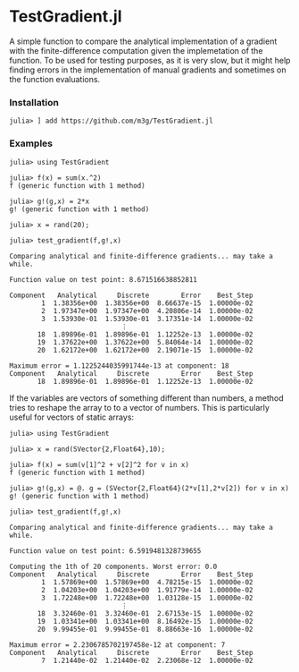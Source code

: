 # TestGradient.jl

A simple function to compare the analytical implementation of a gradient with the finite-difference computation given the implemetation of the function. To be used for testing purposes, as it is very slow, but it might help finding errors in the implementation of manual gradients and sometimes on the function evaluations.

### Installation

```julia-repl
julia> ] add https://github.com/m3g/TestGradient.jl
```

### Examples

```julia-repl
julia> using TestGradient

julia> f(x) = sum(x.^2)
f (generic function with 1 method)

julia> g!(g,x) = 2*x
g! (generic function with 1 method)

julia> x = rand(20);

julia> test_gradient(f,g!,x)

Comparing analytical and finite-difference gradients... may take a while.

Function value on test point: 8.671516638852811

Component   Analytical     Discrete        Error    Best_Step
        1  1.38356e+00  1.38356e+00  8.66637e-15  1.00000e-02
        2  1.97347e+00  1.97347e+00  4.20806e-14  1.00000e-02
        3  1.53930e-01  1.53930e-01  3.17351e-14  1.00000e-02
                            ⋮ 
       18  1.89896e-01  1.89896e-01  1.12252e-13  1.00000e-02
       19  1.37622e+00  1.37622e+00  5.84064e-14  1.00000e-02
       20  1.62172e+00  1.62172e+00  2.19071e-15  1.00000e-02

Maximum error = 1.1225244035991744e-13 at component: 18
Component   Analytical     Discrete        Error    Best_Step
       18  1.89896e-01  1.89896e-01  1.12252e-13  1.00000e-02

```

If the variables are vectors of something different than numbers, a method tries to reshape the array to to a vector of numbers. This is particularly useful for vectors of static arrays:


```julia-repl
julia> using TestGradient 

julia> x = rand(SVector{2,Float64},10);

julia> f(x) = sum(v[1]^2 + v[2]^2 for v in x)
f (generic function with 1 method)

julia> g!(g,x) = @. g = (SVector{2,Float64}(2*v[1],2*v[2]) for v in x)
g! (generic function with 1 method)

julia> test_gradient(f,g!,x)

Comparing analytical and finite-difference gradients... may take a while.

Function value on test point: 6.5919481328739655

Computing the 1th of 20 components. Worst error: 0.0
Component   Analytical     Discrete        Error    Best_Step
        1  1.57869e+00  1.57869e+00  4.78215e-15  1.00000e-02
        2  1.04203e+00  1.04203e+00  1.91779e-14  1.00000e-02
        3  1.72248e+00  1.72248e+00  1.03128e-15  1.00000e-02
                            ⋮ 
       18  3.32460e-01  3.32460e-01  2.67153e-15  1.00000e-02
       19  1.03341e+00  1.03341e+00  8.16492e-15  1.00000e-02
       20  9.99455e-01  9.99455e-01  8.88663e-16  1.00000e-02

Maximum error = 2.2306785702197458e-12 at component: 7
Component   Analytical     Discrete        Error    Best_Step
        7  1.21440e-02  1.21440e-02  2.23068e-12  1.00000e-02

```



